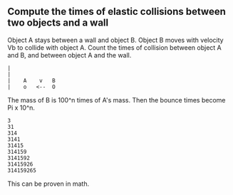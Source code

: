 ## Compute the times of elastic collisions between two objects and a wall

Object A stays between a wall and object B. Object B moves with velocity Vb to collide with object A. Count the times of collision between object A and B, and between object A and the wall. 

<!-- language: lang-none -->
    |
    |
    |    A    v   B
    |    o   <--  O


The mass of B is 100^n times of A's mass. Then the bounce times become Pi x 10^n.
<!-- language: lang-none -->

    3
    31
    314
    3141
    31415
    314159
    3141592
    31415926
    314159265
    
This can be proven in math.
